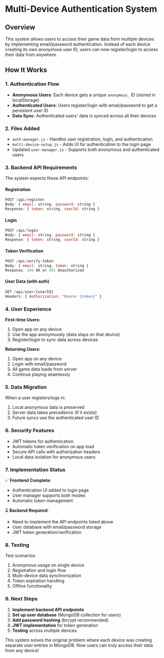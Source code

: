 # Multi-Device Authentication System

## Overview
This system allows users to access their game data from multiple devices by implementing email/password authentication. Instead of each device creating its own anonymous user ID, users can now register/login to access their data from anywhere.

## How It Works

### 1. Authentication Flow
- **Anonymous Users**: Each device gets a unique `anonymous_` ID (stored in localStorage)
- **Authenticated Users**: Users register/login with email/password to get a persistent user ID
- **Data Sync**: Authenticated users' data is synced across all their devices

### 2. Files Added
- `auth-manager.js` - Handles user registration, login, and authentication
- `multi-device-setup.js` - Adds UI for authentication to the login page
- Updated `user-manager.js` - Supports both anonymous and authenticated users

### 3. Backend API Requirements
The system expects these API endpoints:

#### Registration
```javascript
POST /api/register
Body: { email: string, password: string }
Response: { token: string, userId: string }
```

#### Login  
```javascript
POST /api/login
Body: { email: string, password: string }
Response: { token: string, userId: string }
```

#### Token Verification
```javascript
POST /api/verify-token
Body: { email: string, token: string }
Response: 200 OK or 401 Unauthorized
```

#### User Data (with auth)
```javascript
GET /api/user/{userId}
Headers: { Authorization: "Bearer {token}" }
```

### 4. User Experience

**First-time Users:**
1. Open app on any device
2. Use the app anonymously (data stays on that device)
3. Register/login to sync data across devices

**Returning Users:**
1. Open app on any device
2. Login with email/password
3. All game data loads from server
4. Continue playing seamlessly

### 5. Data Migration

When a user registers/logs in:
1. Local anonymous data is preserved
2. Server data takes precedence (if it exists)
3. Future syncs use the authenticated user ID

### 6. Security Features

- JWT tokens for authentication
- Automatic token verification on app load
- Secure API calls with authorization headers
- Local data isolation for anonymous users

### 7. Implementation Status

✅ **Frontend Complete**: 
- Authentication UI added to login page
- User manager supports both modes
- Automatic token management

⏳ **Backend Required**:
- Need to implement the API endpoints listed above
- User database with email/password storage
- JWT token generation/verification

### 8. Testing

Test scenarios:
1. Anonymous usage on single device
2. Registration and login flow
3. Multi-device data synchronization
4. Token expiration handling
5. Offline functionality

### 9. Next Steps

1. **Implement backend API endpoints**
2. **Set up user database** (MongoDB collection for users)
3. **Add password hashing** (bcrypt recommended)
4. **JWT implementation** for token generation
5. **Testing** across multiple devices

This system solves the original problem where each device was creating separate user entries in MongoDB. Now users can truly access their data from any device!
